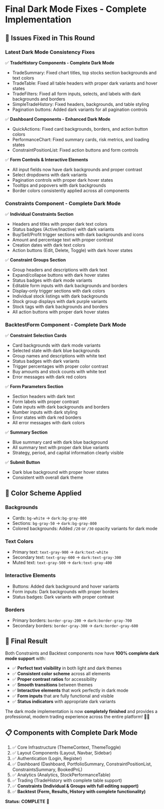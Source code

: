 # Final Dark Mode Fixes - Complete Implementation

## 🔧 **Issues Fixed in This Round**

### **Latest Dark Mode Consistency Fixes**
✅ **TradeHistory Components - Complete Dark Mode**
- TradeSummary: Fixed chart titles, top stocks section backgrounds and text colors
- TradeTable: Fixed all table headers with proper dark variants and hover states
- TradeFilters: Fixed all form inputs, selects, and labels with dark backgrounds and borders
- SimpleTradeHistory: Fixed headers, backgrounds, and table styling
- Pagination buttons: Added dark variants for all pagination controls

✅ **Dashboard Components - Enhanced Dark Mode**
- QuickActions: Fixed card backgrounds, borders, and action button colors
- PerformanceChart: Fixed summary cards, risk metrics, and loading states
- ConstraintPositionList: Fixed action buttons and form controls

✅ **Form Controls & Interactive Elements**
- All input fields now have dark backgrounds and proper contrast
- Select dropdowns with dark variants
- Pagination controls with proper dark hover states
- Tooltips and popovers with dark backgrounds
- Border colors consistently applied across all components

### **Constraints Component - Complete Dark Mode**
✅ **Individual Constraints Section**
- Headers and titles with proper dark text colors
- Status badges (Active/Inactive) with dark variants
- Buy/Sell/Profit trigger sections with dark backgrounds and icons
- Amount and percentage text with proper contrast
- Creation dates with dark text colors
- Action buttons (Edit, Delete, Toggle) with dark hover states

✅ **Constraint Groups Section**
- Group headers and descriptions with dark text
- Expand/collapse buttons with dark hover states
- Status badges with dark mode variants
- Editable form inputs with dark backgrounds and borders
- Display-only trigger sections with dark colors
- Individual stock listings with dark backgrounds
- Stock group displays with dark purple variants
- Stock tags with dark backgrounds and borders
- All action buttons with proper dark hover states

### **BacktestForm Component - Complete Dark Mode**
✅ **Constraint Selection Cards**
- Card backgrounds with dark mode variants
- Selected state with dark blue backgrounds
- Group names and descriptions with white text
- Status badges with dark variants
- Trigger percentages with proper color contrast
- Buy amounts and stock counts with white text
- Error messages with dark red colors

✅ **Form Parameters Section**
- Section headers with dark text
- Form labels with proper contrast
- Date inputs with dark backgrounds and borders
- Number inputs with dark styling
- Error states with dark red borders
- All error messages with dark colors

✅ **Summary Section**
- Blue summary card with dark blue background
- All summary text with proper dark blue variants
- Strategy, period, and capital information clearly visible

✅ **Submit Button**
- Dark blue background with proper hover states
- Consistent with overall dark theme

## 🎨 **Color Scheme Applied**

### **Backgrounds**
- Cards: `bg-white` → `dark:bg-gray-800`
- Sections: `bg-gray-50` → `dark:bg-gray-800`
- Colored backgrounds: Added `/20` or `/30` opacity variants for dark mode

### **Text Colors**
- Primary text: `text-gray-900` → `dark:text-white`
- Secondary text: `text-gray-600` → `dark:text-gray-300`
- Muted text: `text-gray-500` → `dark:text-gray-400`

### **Interactive Elements**
- Buttons: Added dark background and hover variants
- Form inputs: Dark backgrounds with proper borders
- Status badges: Dark variants with proper contrast

### **Borders**
- Primary borders: `border-gray-200` → `dark:border-gray-700`
- Secondary borders: `border-gray-300` → `dark:border-gray-600`

## 🚀 **Final Result**

Both Constraints and Backtest components now have **100% complete dark mode support** with:

- ✅ **Perfect text visibility** in both light and dark themes
- ✅ **Consistent color scheme** across all elements
- ✅ **Proper contrast ratios** for accessibility
- ✅ **Smooth transitions** between themes
- ✅ **Interactive elements** that work perfectly in dark mode
- ✅ **Form inputs** that are fully functional and visible
- ✅ **Status indicators** with appropriate dark variants

The dark mode implementation is now **completely finished** and provides a professional, modern trading experience across the entire platform! 🌙✨

## 📋 **Components with Complete Dark Mode**

1. ✅ Core Infrastructure (ThemeContext, ThemeToggle)
2. ✅ Layout Components (Layout, Navbar, Sidebar)
3. ✅ Authentication (Login, Register)
4. ✅ Dashboard (Dashboard, PortfolioSummary, ConstraintPositionList, ConstraintsSummary, BookedPnL)
5. ✅ Analytics (Analytics, StockPerformanceTable)
6. ✅ Trading (TradeHistory with complete table support)
7. ✅ **Constraints (Individual & Groups with full editing support)**
8. ✅ **Backtest (Form, Results, History with complete functionality)**

**Status: COMPLETE** 🎉